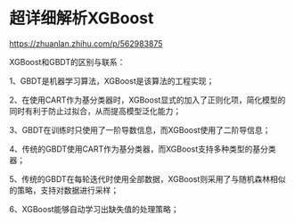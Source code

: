 # 超详细解析XGBoost

https://zhuanlan.zhihu.com/p/562983875

XGBoost和GBDT的区别与联系：

1、GBDT是机器学习算法，XGBoost是该算法的工程实现；

2、在使用CART作为基分类器时，XGBoost显式的加入了正则化项，简化模型的同时有利于防止过拟合，从而提高模型泛化能力；

3、GBDT在训练时只使用了一阶导数信息，而XGBoost使用了二阶导信息；

4、传统的GBDT使用CART作为基分类器，而XGBoost支持多种类型的基分类器；

5、传统的GBDT在每轮迭代时使用全部数据，XGBoost则采用了与随机森林相似的策略，支持对数据进行采样；

6、XGBoost能够自动学习出缺失值的处理策略；


